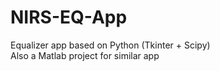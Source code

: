 # NIRS-EQ-App

<p>Equalizer app based on Python (Tkinter + Scipy)<br>
Also a Matlab project for similar app</p>

